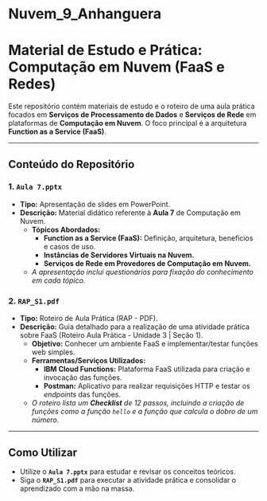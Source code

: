 # Nuvem_9_Anhanguera

# Material de Estudo e Prática: Computação em Nuvem (FaaS e Redes)

Este repositório contém materiais de estudo e o roteiro de uma aula prática focados em **Serviços de Processamento de Dados** e **Serviços de Rede** em plataformas de **Computação em Nuvem**. O foco principal é a arquitetura **Function as a Service (FaaS)**.

---

## Conteúdo do Repositório

### 1. `Aula 7.pptx`

* **Tipo:** Apresentação de slides em PowerPoint.
* **Descrição:** Material didático referente à **Aula 7** de Computação em Nuvem.
    * **Tópicos Abordados:**
        * **Function as a Service (FaaS):** Definição, arquitetura, benefícios e casos de uso.
        * **Instâncias de Servidores Virtuais na Nuvem.**
        * **Serviços de Rede em Provedores de Computação em Nuvem.**
    * *A apresentação inclui questionários para fixação do conhecimento em cada tópico.*

### 2. `RAP_S1.pdf`

* **Tipo:** Roteiro de Aula Prática (RAP - PDF).
* **Descrição:** Guia detalhado para a realização de uma atividade prática sobre FaaS (Roteiro Aula Prática - Unidade 3 | Seção 1).
    * **Objetivo:** Conhecer um ambiente FaaS e implementar/testar funções web simples.
    * **Ferramentas/Serviços Utilizados:**
        * **IBM Cloud Functions:** Plataforma FaaS utilizada para criação e invocação das funções.
        * **Postman:** Aplicativo para realizar requisições HTTP e testar os *endpoints* das funções.
    * *O roteiro lista um **Checklist** de 12 passos, incluindo a criação de funções como a função `hello` e a função que calcula o dobro de um número.*

---

## Como Utilizar

* Utilize o **`Aula 7.pptx`** para estudar e revisar os conceitos teóricos.
* Siga o **`RAP_S1.pdf`** para executar a atividade prática e consolidar o aprendizado com a mão na massa.

